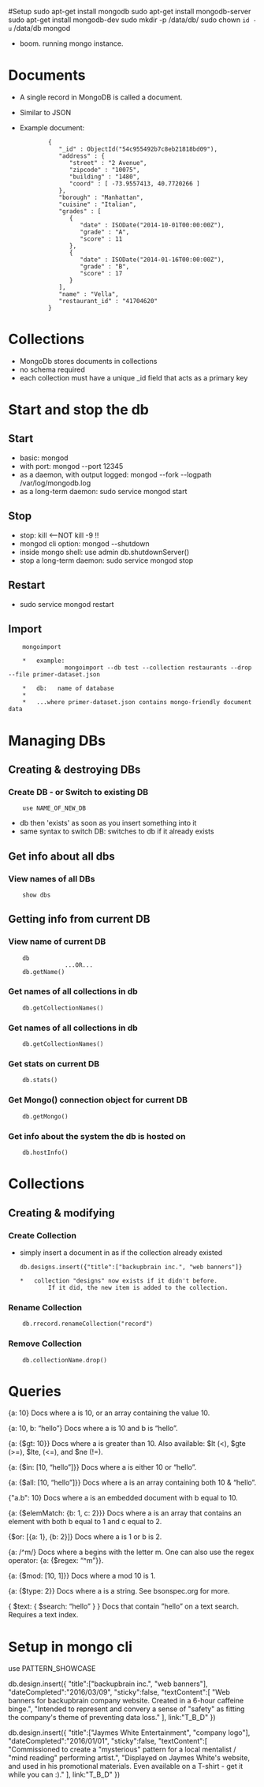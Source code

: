 #Setup
		sudo apt-get install mongodb
		sudo apt-get install mongodb-server
		sudo apt-get install mongodb-dev
		sudo mkdir -p /data/db/
		sudo chown `id -u` /data/db
		mongod

*  boom. running mongo instance.

# Documents
*   A single record in MongoDB is called a document.
*   Similar to JSON
*   Example document:

				{
				   "_id" : ObjectId("54c955492b7c8eb21818bd09"),
				   "address" : {
				      "street" : "2 Avenue",
				      "zipcode" : "10075",
				      "building" : "1480",
				      "coord" : [ -73.9557413, 40.7720266 ]
				   },
				   "borough" : "Manhattan",
				   "cuisine" : "Italian",
				   "grades" : [
				      {
				         "date" : ISODate("2014-10-01T00:00:00Z"),
				         "grade" : "A",
				         "score" : 11
				      },
				      {
				         "date" : ISODate("2014-01-16T00:00:00Z"),
				         "grade" : "B",
				         "score" : 17
				      }
				   ],
				   "name" : "Vella",
				   "restaurant_id" : "41704620"
				}


# Collections
*   MongoDb stores documents in collections
*   no schema required
*   each collection must have a unique _id field that
				acts as a primary key

# Start and stop the db

## Start
*   basic: mongod
*   with port: mongod --port 12345
*   as a daemon, with output logged:
		      mongod --fork --logpath /var/log/mongodb.log
*   as a long-term daemon:
					sudo service mongod start


## Stop
*   stop:
				kill <pid of mongod>        <--NOT kill -9 !!
*   mongod cli option:
				mongod --shutdown
*   inside mongo shell:
				use admin
				db.shutdownServer()
*   stop a long-term daemon:
				sudo service mongod stop

## Restart
*   sudo service mongod restart

## Import

		mongoimport

		*   example:
					mongoimport --db test --collection restaurants --drop --file primer-dataset.json

		*   db:   name of database
		*
		*   ...where primer-dataset.json contains mongo-friendly document data

Managing DBs
============
Creating & destroying DBs
-------------------------
### Create DB - or Switch to existing DB
		use NAME_OF_NEW_DB

*   db then 'exists' as soon as you insert something into it
*   same syntax to switch DB: switches to db if it already exists

Get info about all dbs
----------------------
### View names of all DBs
		show dbs

Getting info from current DB
----------------------------
### View name of current DB
		db
					...OR...
		db.getName()

### Get names of all collections in db
		db.getCollectionNames()

### Get names of all collections in db
		db.getCollectionNames()

### Get stats on current DB
		db.stats()

### Get Mongo() connection object for current DB
		db.getMongo()

### Get info about the system the db is hosted on
		db.hostInfo()

Collections
===========
Creating & modifying
--------------------
### Create Collection
*   simply insert a document in as if the collection already existed

		db.designs.insert({"title":["backupbrain inc.", "web banners"]}

		*   collection "designs" now exists if it didn't before.
				If it did, the new item is added to the collection.

### Rename Collection
		db.rrecord.renameCollection("record")

### Remove Collection
		db.collectionName.drop()


Queries
=======
{a: 10} 
		Docs where a is 10, or an array containing the value 10.

{a: 10, b: “hello”} 
		Docs where a is 10 and b is “hello”.

{a: {$gt: 10}}
		Docs where a is greater than 10. Also available:
		$lt (<), $gte (>=), $lte, (<=), and $ne (!=).

{a: {$in: [10, “hello”]}} 
		Docs where a is either 10 or “hello”.

{a: {$all: [10, “hello”]}} 
		Docs where a is an array containing both 10 & “hello”.

{"a.b": 10} 
		Docs where a is an embedded document with b equal to 10.

{a: {$elemMatch: {b: 1, c: 2}}}
		Docs where a is an array that contains an
		element with both b equal to 1 and c equal to 2.

{$or: [{a: 1}, {b: 2}]} 
		Docs where a is 1 or b is 2.

{a: /^m/}
		Docs where a begins with the letter m.
		One can also use the regex operator: 
				{a: {$regex: “^m”}}.

{a: {$mod: [10, 1]}} 
		Docs where a mod 10 is 1.

{a: {$type: 2}} 
		Docs where a is a string. See bsonspec.org for more.

{ $text: { $search: “hello” } } 
		Docs that contain ”hello” on a text
		search. Requires a text index.


Setup in mongo cli
==================

use PATTERN_SHOWCASE

db.design.insert({
	"title":["backupbrain inc.", "web banners"],
	"dateCompleted":"2016/03/09",
	"sticky":false,
	"textContent":[
		"Web banners for backupbrain company website. Created in a 6-hour caffeine binge.",
		"Intended to represent and convery a sense of \"safety\" as fitting the company's theme of preventing data loss."
	],
	link:"T_B_D"
})

db.design.insert({
	"title":["Jaymes White Entertainment", "company logo"],
	"dateCompleted":"2016/01/01",
	"sticky":false,
	"textContent":[
		"Commissioned to create a \"mysterious\" pattern for a local mentalist / \"mind reading\" performing artist.",
		"Displayed on Jaymes White's website, and used in his promotional materials. Even available on a T-shirt - get it while you can :)."
	],
	link:"T_B_D"
})